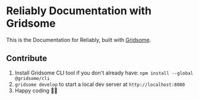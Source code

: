 # Reliably Documentation with Gridsome

This is the Documentation for Reliably, built with <a href="https://gridsome.org" target="_blank" rel="noopener noreferer">Gridsome</a>.

## Contribute

1. Install Gridsome CLI tool if you don't already have: `npm install --global @gridsome/cli`
2. `gridsome develop` to start a local dev server at `http://localhost:8080`
3. Happy coding 🎉🙌
